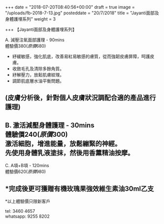 +++
date = "2018-07-20T08:40:56+00:00"
draft = true
image = "/uploads/fb-2018-7-13.jpg"
posteddate = "20/7/2018"
title = "Jayanti面部及身體護埋系列"
weight = 3

+++
【Jayanti面部及身體護埋系列】

 A. 減壓注氧面部護理 - 90mins  
 體驗價$380 (原價$680)  
 - 紓緩敏感，強化肌底，改善易紅易敏感的膚質，從而強韌皮膚屏障，呵護皮膚。  
 - 收斂毛孔及清除多餘角質。  
 - 紓解壓力，放鬆肌膚紋理。  
 - 調節肌底層水油平衡問題。

 (皮膚分析後，針對個人皮膚狀況調配合適的產品進行護理)  
 ---------------------------------------------  
 B. 激活減壓身體護理 - 30mins  
 體驗價$240 (原價$300)  
 激活細胞，增進能量，放鬆繃緊的神經。  
 先使用身體乳液塗抹，然後用香薰精油按摩。  
 ---------------------------------------------  
 C. A項+B項 - 120mins  
 體驗價$620 (原價$980)

 \*完成後更可獲贈有機玫瑰果強效維生素油30ml乙支  
 ---------------------------------------------

 \*以上體驗價只限新客戶

 tel: 3460 4657  
 whatsapp: 9255 8202
